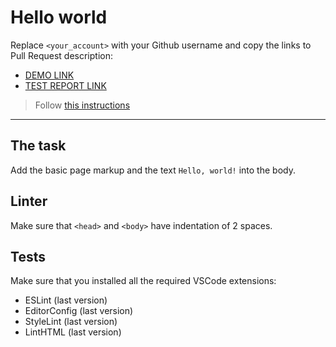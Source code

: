 # Hello world

Replace `<your_account>` with your Github username and copy the links to Pull Request description:
- [DEMO LINK](https://github.com/vitaliidox/layout_hello-world.git)
- [TEST REPORT LINK](https://github.com/vitaliidox/layout_hello-world.git/report/html_report/)

> Follow [this instructions](https://mate-academy.github.io/layout_task-guideline/#how-to-solve-the-layout-tasks-on-github)
___

## The task

Add the basic page markup and the text `Hello, world!` into the body.

## Linter

Make sure that `<head>` and `<body>` have indentation of 2 spaces.

## Tests

Make sure that you installed all the required VSCode extensions:

- ESLint (last version)
- EditorConfig (last version)
- StyleLint (last version)
- LintHTML (last version)
